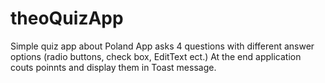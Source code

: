 # theoQuizApp
Simple quiz app about Poland
App asks 4 questions with different answer options (radio buttons, check box, EditText ect.)
At the end application couts poinnts and display them in Toast message.
